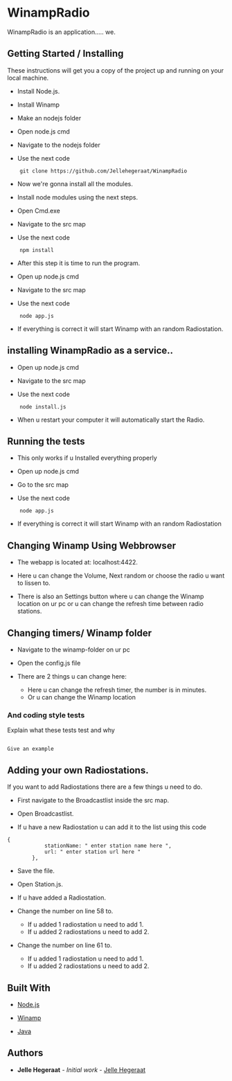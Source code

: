 # WinampRadio

WinampRadio is an application..... we.



## Getting Started / Installing

These instructions will get you a copy of the project up and running on your local machine. 

* Install Node.js.

* Install Winamp

* Make an nodejs folder

* Open node.js cmd

* Navigate to the nodejs folder

* Use the next code
```
	git clone https://github.com/Jellehegeraat/WinampRadio
```
* Now we're gonna install all the modules. 

* Install node modules using the next steps.
  
* Open Cmd.exe
  
* Navigate to the src map
  
* Use the next code

```
	npm install
```

* After this step it is time to run the program.

* Open up node.js cmd

* Navigate to the src map

* Use the next code
```
	node app.js
```
* If everything is correct it will start Winamp with an random Radiostation.


## installing WinampRadio as a service..

* Open up node.js cmd

* Navigate to the src map

* Use the next code
```
	node install.js
```
* When u restart your computer it will automatically start the Radio.

## Running the tests

* This only works if u Installed everything properly

* Open up node.js cmd

* Go to the src map

* Use the next code
```
	node app.js
```
* If everything is correct it will start Winamp with an random Radiostation


## Changing Winamp Using Webbrowser

* The webapp is located at: localhost:4422.

* Here u can change the Volume, Next random or choose the radio u want to lissen to.

* There is also an Settings button where u can change the Winamp location on ur pc or u can change the refresh time between radio stations.



## Changing timers/ Winamp folder

* Navigate to the winamp-folder on ur pc

* Open the config.js file

* There are 2 things u can change here:

	* Here u can change the refresh timer, the number is in minutes.
	* Or u can change the Winamp location

### And coding style tests

Explain what these tests test and why


```

Give an example

```


## Adding your own Radiostations.

If you want to add Radiostations there are a few things u need to do.

* First navigate to the Broadcastlist inside the src map.

* Open Broadcastlist.

* If u have a new Radiostation u can add it to the list using this code

```
{
			stationName: " enter station name here ",
			url: " enter station url here "
		},
```
* Save the file.

* Open Station.js.

* If u have added a Radiostation. 

* Change the number on line 58 to.
	* If u added 1 radiostation u need to add 1. 
	* If u added 2 radiostations u need to add 2.

* Change the number on line 61 to.
	* If u added 1 radiostation u need to add 1. 
	* If u added 2 radiostations u need to add 2.
## Built With

* [Node.js](https://nodejs.org/en/)

* [Winamp](http://www.winamp.com/index.html)

* [Java](https://www.javascript.com/)



## Authors

* **Jelle Hegeraat** - *Initial work* - [Jelle Hegeraat](https://github.com/Jellehegeraat)


